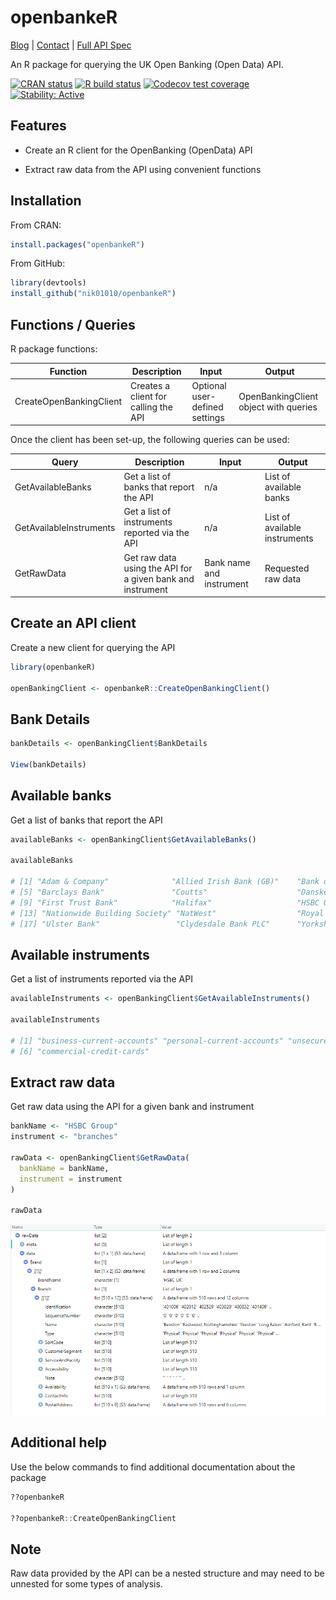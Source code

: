# openbankeR

<a href="https://nik01010.wordpress.com/" target="_blank">Blog</a> 
| <a href="https://nik01010.wordpress.com/contact/" target="_blank">Contact</a>
| <a href="https://openbankinguk.github.io/opendata-api-docs-pub/" target="_blank">Full API Spec</a>
<br> 

An R package for querying the UK Open Banking (Open Data) API.


<!-- badges: start -->
[![CRAN status](https://www.r-pkg.org/badges/version/openbankeR)](https://CRAN.R-project.org/package=openbankeR)
[![R build status](https://github.com/nik01010/openbankeR/workflows/R-CMD-check/badge.svg)](https://github.com/nik01010/openbankeR/actions)
[![Codecov test coverage](https://codecov.io/gh/nik01010/openbankeR/branch/master/graph/badge.svg)](https://codecov.io/gh/nik01010/openbankeR?branch=master)
[![Stability: Active](https://masterminds.github.io/stability/active.svg)](https://masterminds.github.io/stability/active.html)
<!-- badges: end -->


## Features
- Create an R client for the OpenBanking (OpenData) API

- Extract raw data from the API using convenient functions


## Installation
From CRAN:
```R
install.packages("openbankeR")
```

From GitHub:
```R
library(devtools)
install_github("nik01010/openbankeR")
```


## Functions / Queries

R package functions:

| Function       | Description                | Input | Output             |
| ------------- |----------------------|----------------------|-------------------|
| CreateOpenBankingClient | Creates a client for calling the API | Optional user-defined settings | OpenBankingClient object with queries |

Once the client has been set-up, the following queries can be used:

| Query       | Description                | Input | Output             |
| ------------- |----------------------|----------------------|-------------------|
| GetAvailableBanks | Get a list of banks that report the API  | n/a | List of available banks |
| GetAvailableInstruments | Get a list of instruments reported via the API  | n/a | List of available instruments |
| GetRawData | Get raw data using the API for a given bank and instrument | Bank name and instrument | Requested raw data |


## Create an API client
Create a new client for querying the API
```R
library(openbankeR)

openBankingClient <- openbankeR::CreateOpenBankingClient()
```

## Bank Details
```R
bankDetails <- openBankingClient$BankDetails

View(bankDetails)
```


## Available banks
Get a list of banks that report the API
```R
availableBanks <- openBankingClient$GetAvailableBanks()

availableBanks

# [1] "Adam & Company"              "Allied Irish Bank (GB)"    "Bank of Ireland (UK)"      "Bank of Scotland"           
# [5] "Barclays Bank"               "Coutts"                    "Danske Bank"               "Esme"                       
# [9] "First Trust Bank"            "Halifax"                   "HSBC Group"                "Lloyds Bank"                
# [13] "Nationwide Building Society" "NatWest"                  "Royal Bank of Scotland"    "Santander UK"               
# [17] "Ulster Bank"                 "Clydesdale Bank PLC"      "Yorkshire Bank"            "VM"
```


## Available instruments
Get a list of instruments reported via the API
```R
availableInstruments <- openBankingClient$GetAvailableInstruments()

availableInstruments

# [1] "business-current-accounts" "personal-current-accounts" "unsecured-sme-loans"  "atms"  "branches"                 
# [6] "commercial-credit-cards"
```


## Extract raw data
Get raw data using the API for a given bank and instrument
```R
bankName <- "HSBC Group"
instrument <- "branches"

rawData <- openBankingClient$GetRawData(
  bankName = bankName,
  instrument = instrument
)

rawData
```

![Raw Data](man/figures/raw-data-screenshot.PNG)


## Additional help
Use the below commands to find additional documentation about the package
```R
??openbankeR

??openbankeR::CreateOpenBankingClient
```


## Note
Raw data provided by the API can be a nested structure and may need to be unnested for some types of analysis.
